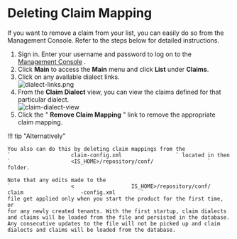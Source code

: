 # Deleting Claim Mapping

If you want to remove a claim from your list, you can easily do so from
the Management Console. Refer to the steps below for detailed
instructions.

1.  Sign in. Enter your username and password to log on to the
    [Management Console](../../setup/getting-started-with-the-management-console)
    .
2.  Click **Main** to access the **Main** menu and click **List** under
    **Claims**.
3.  Click on any available dialect links.  
    ![dialect-links.png](../assets/img/using-wso2-identity-server/dialect-links.png)
4.  From the **Claim Dialect** view, you can view the claims defined for
    that particular dialect.  
    ![claim-dialect-view](../assets/img/using-wso2-identity-server/claim-dialect-view.png)
5.  Click the " **Remove Claim Mapping** " link to remove the
    appropriate claim mapping.

!!! tip "Alternatively"
    
    You also can do this by deleting claim mappings from the
    `                   claim-config.xml                 ` located in then
    `                   <IS_HOME>/repository/conf/                 ` folder.
    
    Note that any edits made to the
    `                   <                  IS_HOME>/repository/conf/                   claim                  -config.xml        `
    file get applied only when you start the product for the first time, or
    for any newly created tenants. With the first startup, claim dialects
    and claims will be loaded from the file and persisted in the database.
    Any consecutive updates to the file will not be picked up and claim
    dialects and claims will be loaded from the database.
    
